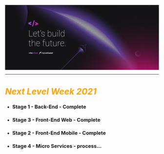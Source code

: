 
<img src="images\NLWHEAT - 2560x1080.png"  align="center"> 

---

#  <i style="color:orange"> **Next Level Week 2021**</i>

- ### **Stage 1 - Back-End - Complete**
- ### **Stage 3 - Front-End Web - Complete**
- ### **Stage 2 - Front-End Mobile - Complete**
- ### **Stage 4 - Micro Services - process...**